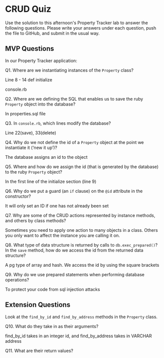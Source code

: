 # CRUD Quiz

Use the solution to this afternoon's Property Tracker lab to answer the following questions. Please write your answers under each question, push the file to GitHub, and submit in the usual way.

## MVP Questions

In our Property Tracker application:

Q1. Where are we instantiating instances of the `Property` class?

Line 8 - 14 def initialize 

console.rb


Q2. Where are we defining the SQL that enables us to save the ruby `Property` object into the database?

In properties.sql file 


Q3. In `console.rb`, which lines modify the database?

Line 22(save), 33(delete)


Q4. Why do we not define the id of a `Property` object at the point we instantiate it (‘new it up’)?

The database assigns an id to the object

Q5. Where and how do we assign the id (that is generated by the database) to the ruby `Property` object?

In the first line of the initialize section (line 9)

Q6. Why do we put a guard (an `if` clause) on the `@id` attribute in the constructor?

It will only set an ID if one has not already been set

Q7. Why are some of the CRUD actions represented by instance methods, and others by class methods?

Sometimes you need to apply one action to many objects in a class. Others you only want to affect the instance you are calling it on.

Q8. What type of data structure is returned by calls to `db.exec_prepared()`? In the `save` method, how do we access the id from the returned data structure?

A pg type of array and hash. We access the id by using the square brackets

Q9. Why do we use prepared statements when performing database operations?

To protect your code from sql injection attacks

## Extension Questions

Look at the `find_by_id` and `find_by_address` methods in the `Property` class.

Q10. What do they take in as their arguments?

find_by_id takes in an integer id, and find_by_address takes in VARCHAR address

Q11. What are their return values?




